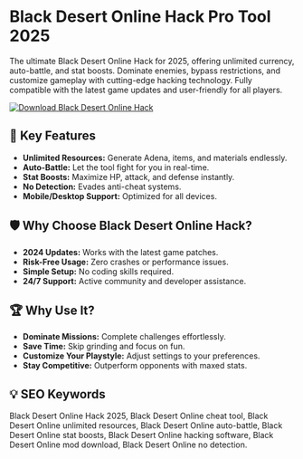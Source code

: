 # Black Desert Online Hack Pro Tool 2025 

The ultimate Black Desert Online Hack for 2025, offering unlimited currency, auto-battle, and stat boosts. Dominate enemies, bypass restrictions, and customize gameplay with cutting-edge hacking technology. Fully compatible with the latest game updates and user-friendly for all players.  

[![Download Black Desert Online Hack](https://img.shields.io/badge/Download-Black_Desert_Online_Hack-blueviolet)](#)  

## 🎯 Key Features  
- **Unlimited Resources:** Generate Adena, items, and materials endlessly.  
- **Auto-Battle:** Let the tool fight for you in real-time.  
- **Stat Boosts:** Maximize HP, attack, and defense instantly.  
- **No Detection:** Evades anti-cheat systems.  
- **Mobile/Desktop Support:** Optimized for all devices.  

## 🛡 Why Choose Black Desert Online Hack?  
- **2024 Updates:** Works with the latest game patches.  
- **Risk-Free Usage:** Zero crashes or performance issues.  
- **Simple Setup:** No coding skills required.  
- **24/7 Support:** Active community and developer assistance.  

## 🏆 Why Use It?  
- **Dominate Missions:** Complete challenges effortlessly.  
- **Save Time:** Skip grinding and focus on fun.  
- **Customize Your Playstyle:** Adjust settings to your preferences.  
- **Stay Competitive:** Outperform opponents with maxed stats.  

## 💡 SEO Keywords  
Black Desert Online Hack 2025, Black Desert Online cheat tool, Black Desert Online unlimited resources, Black Desert Online auto-battle, Black Desert Online stat boosts, Black Desert Online hacking software, Black Desert Online mod download, Black Desert Online no detection.  
